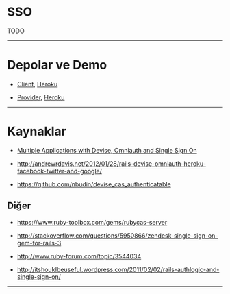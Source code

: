 # SSO

TODO

---

# Depolar ve Demo

- [Client](https://github.com/19test/sso-devise-omniauth-client),
  [Heroku](http://sso-client1.herokuapp.com)

- [Provider](https://github.com/19test/sso-devise-omniauth-provider),
  [Heroku](http://sso-provider-ustad.herokuapp.com)

---

# Kaynaklar

- [Multiple Applications with Devise, Omniauth and Single Sign On](http://blog.joshsoftware.com/2010/12/16/multiple-applications-with-devise-omniauth-and-single-sign-on/)

- http://andrewrdavis.net/2012/01/28/rails-devise-omniauth-heroku-facebook-twitter-and-google/

- https://github.com/nbudin/devise_cas_authenticatable

## Diğer

- https://www.ruby-toolbox.com/gems/rubycas-server

- http://stackoverflow.com/questions/5950866/zendesk-single-sign-on-gem-for-rails-3

- http://www.ruby-forum.com/topic/3544034

- http://itshouldbeuseful.wordpress.com/2011/02/02/rails-authlogic-and-single-sign-on/

---

